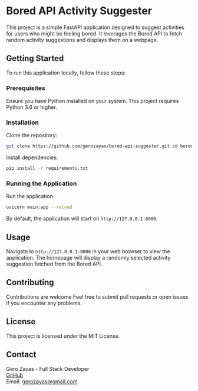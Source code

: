# Bored API Activity Suggester

This project is a simple FastAPI application designed to suggest activities for users who might be feeling bored. It leverages the Bored API to fetch random activity suggestions and displays them on a webpage.

## Getting Started

To run this application locally, follow these steps:

### Prerequisites

Ensure you have Python installed on your system. This project requires Python 3.6 or higher.

### Installation

Clone the repository:

```bash
git clone https://github.com/gerozayas/bored-api-suggester.git cd bored-api-suggester
```

Install dependencies:

```bash
pip install -r requirements.txt
```

### Running the Application

Run the application:

```bash
uvicorn main:app --reload
```

By default, the application will start on `http://127.0.0.1:8000`.

## Usage

Navigate to `http://127.0.0.1:8000` in your web browser to view the application. The homepage will display a randomly selected activity suggestion fetched from the Bored API.

## Contributing

Contributions are welcome Feel free to submit pull requests or open issues if you encounter any problems.

## License

This project is licensed under the MIT License.

## Contact

Gero Zayas - Full Stack Developer  
[GitHub](https://github.com/gerozayas)  
Email: gerozayas@gmail.com
